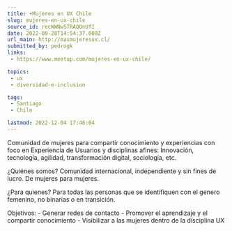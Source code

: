 ```yaml
---
title: +Mujeres en UX Chile
slug: mujeres-en-ux-chile
source_id: recWWNwSTRAQOnUfI
date: 2022-09-28T14:54:37.000Z
url_main: http://masmujeresux.cl/
submitted_by: pedrogk
links: 
 - https://www.meetup.com/mujeres-en-ux-chile/

topics: 
 - ux
 - diversidad-e-inclusion

tags: 
 - Santiago
 - Chile

lastmod: 2022-12-04 17:46:04
---
```


Comunidad de mujeres para compartir conocimiento y experiencias con foco en Experiencia de Usuarios y disciplinas afines: Innovación, tecnología, agilidad, transformación digital, sociología, etc.

¿Quiénes somos?
Comunidad internacional, independiente y sin fines de lucro.
De mujeres para mujeres.

¿Para quienes?
Para todas las personas que se identifiquen con el genero femenino, no binarias o en transición.

Objetivos:
\- Generar redes de contacto
\- Promover el aprendizaje y el compartir conocimiento
\- Visibilizar a las mujeres dentro de la disciplina UX
